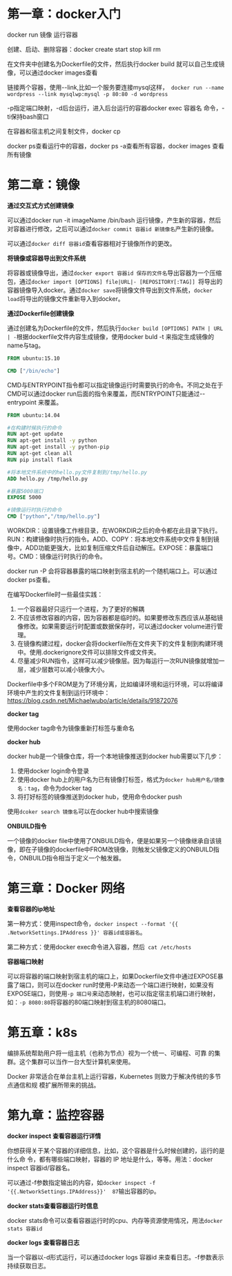 # 第一章：docker入门

docker run 镜像   运行容器

创建、启动、删除容器：docker create start stop kill rm

在文件夹中创建名为Dockerfile的文件，然后执行docker build 就可以自己生成镜像，可以通过docker images查看

链接两个容器，使用--link,比如一个服务要连接mysql这样，` docker run --name wordpress --link mysqlwp:mysql -p 80:80 -d wordpress`

-p指定端口映射，-d后台运行，进入后台运行的容器docker exec 容器名 命令，-ti保持bash窗口

在容器和宿主机之间复制文件，docker cp

docker ps查看运行中的容器，docker ps -a查看所有容器，docker images 查看所有镜像

# 第二章：镜像

**通过交互式方式创建镜像**

可以通过docker run -it imageName /bin/bash 运行镜像，产生新的容器，然后对容器进行修改，之后可以通过`docker commit 容器id 新镜像名`产生新的镜像。

可以通过`docker diff 容器id`查看容器相对于镜像所作的更改。

**将镜像或容器导出到文件系统**

将容器或镜像导出，通过`docker export 容器id 保存的文件名`导出容器为一个压缩包，通过`docker import [OPTIONS] file|URL|- [REPOSITORY[:TAG]] `将导出的容器镜像导入docker。通过`docker save`将镜像文件导出到文件系统，`docker load`将导出的镜像文件重新导入到docker。

**通过Dockerfile创建镜像**

通过创建名为Dockerfile的文件，然后执行`docker build [OPTIONS] PATH | URL | -`根据dockerfile文件内容生成镜像，使用docker buld -t 来指定生成镜像的name与tag。

```dockerfile
FROM ubuntu:15.10

CMD ["/bin/echo"]
```

CMD与ENTRYPOINT指令都可以指定镜像运行时需要执行的命令。不同之处在于CMD可以通过docker run后面的指令来覆盖，而ENTRYPOINT只能通过--entrypoint 来覆盖。

```dockerfile
FROM ubuntu:14.04

#在构建时候执行的命令
RUN apt-get update
RUN apt-get install -y python
RUN apt-get install -y python-pip
RUN apt-get clean all
RUN pip install flask

#将本地文件系统中的hello.py文件复制到/tmp/hello.py
ADD hello.py /tmp/hello.py 

#暴露5000端口
EXPOSE 5000

#镜像运行时执行的命令
CMD ["python","/tmp/hello.py"]
```

WORKDIR：设置镜像工作根目录，在WORKDIR之后的命令都在此目录下执行。RUN：构建镜像时执行的指令。ADD、COPY：将本地文件系统中文件复制到镜像中，ADD功能更强大，比如复制压缩文件后自动解压。EXPOSE：暴露端口号。CMD：镜像运行时执行的命令。

docker run -P 会将容器暴露的端口映射到宿主机的一个随机端口上。可以通过docker ps查看。

在编写Dockerfile时一些最佳实践：

1. 一个容器最好只运行一个进程，为了更好的解耦
2. 不应该修改容器的内容，因为容器都是临时的。如果要修改东西应该从基础镜像修改。如果需要运行时配置或数据保存时，可以通过docker volume进行管理。
3. 在镜像构建过程，docker会将dockerfile所在文件夹下的文件复制到构建环境中。使用.dockerignore文件可以排除文件或文件夹。
4. 尽量减少RUN指令，这样可以减少镜像层。因为每运行一次RUN镜像就增加一层，减少层数可以减小镜像大小。

Dockerfile中多个FROM是为了环境分离，比如编译环境和运行环境，可以将编译环境中产生的文件复制到运行环境中：https://blog.csdn.net/Michaelwubo/article/details/91872076

**docker tag**

使用docker tag命令为镜像重新打标签与重命名

**docker hub**

docker hub是一个镜像仓库，将一个本地镜像推送到docker hub需要以下几步：

1. 使用docker login命令登录
2. 使用docker hub上的用户名为已有镜像打标签，格式为`docker hub用户名/镜像名：tag`，命令为docker tag
3. 将打好标签的镜像推送到docker hub，使用命令docker push

使用`dcoker search 镜像名`可以在docker hub中搜索镜像

**ONBUILD指令**

一个镜像的docker file中使用了ONBUILD指令，便是如果另一个镜像继承自该镜像，即在子镜像的dockerfile中FROM改镜像，则触发父镜像定义的ONBUILD指令，ONBUILD指令相当于定义一个触发器。

# 第三章：Docker 网络

**查看容器的ip地址**

第一种方式：使用inspect命令，`docker inspect --format '{{ .NetworkSettings.IPAddress }}' 容器id或容器名`。

第二种方式：使用docker exec命令进入容器，然后` cat /etc/hosts`

**容器端口映射**

可以将容器的端口映射到宿主机的端口上，如果Dockerfile文件中通过EXPOSE暴露了端口，则可以在docker run时使用-P来动态一个端口进行映射，如果没有EXPOSE端口，则使用`-p 端口号`来动态映射，也可以指定宿主机端口进行映射，如：`-p 8080:80`将容器的80端口映射到宿主机的8080端口。

# 第五章：k8s

编排系统帮助用户将一组主机（也称为节点）视为一个统一、可编程、可靠 的集群。这个集群可以当作一台大型计算机来使用。

Docker 非常适合在单台主机上运行容器，Kubernetes 则致力于解决传统的多节点通信和规 模扩展所带来的挑战。

# 第九章：监控容器

**docker inspect 查看容器运行详情**

你想获得关于某个容器的详细信息，比如，这个容器是什么时候创建的，运行的是什么命 令，都有哪些端口映射，容器的 IP 地址是什么，等等。用法：docker inspect 容器id/容器名。

可以通过-f参数指定输出的内容，如`docker inspect -f '{{.NetworkSettings.IPAddress}}'  87`输出容器的ip。

**docker stats查看容器运行时信息**

docker stats命令可以查看容器运行时的cpu、内存等资源使用情况，用法`docker stats 容器id`

**docker logs 查看容器日志**

当一个容器以-d形式运行，可以通过docker logs 容器id 来查看日志。-f参数表示持续获取日志。





